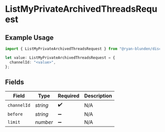 # ListMyPrivateArchivedThreadsRequest

## Example Usage

```typescript
import { ListMyPrivateArchivedThreadsRequest } from "@ryan-blunden/discord/models/operations";

let value: ListMyPrivateArchivedThreadsRequest = {
  channelId: "<value>",
};
```

## Fields

| Field              | Type               | Required           | Description        |
| ------------------ | ------------------ | ------------------ | ------------------ |
| `channelId`        | *string*           | :heavy_check_mark: | N/A                |
| `before`           | *string*           | :heavy_minus_sign: | N/A                |
| `limit`            | *number*           | :heavy_minus_sign: | N/A                |